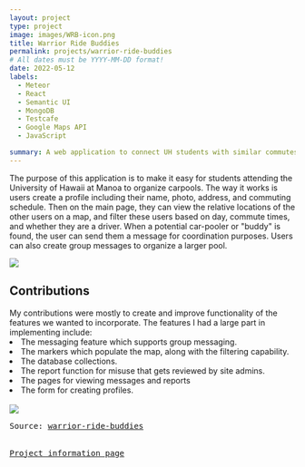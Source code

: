 ```yaml
---
layout: project
type: project
image: images/WRB-icon.png
title: Warrior Ride Buddies
permalink: projects/warrior-ride-buddies
# All dates must be YYYY-MM-DD format!
date: 2022-05-12
labels:
  - Meteor
  - React
  - Semantic UI
  - MongoDB
  - Testcafe
  - Google Maps API
  - JavaScript

summary: A web application to connect UH students with similar commutes.
---
```


The purpose of this application is to make it easy for students attending the University of Hawaii at Manoa to organize carpools. The way it works is users create a profile including their name, photo, address, and commuting schedule. Then on the main page, they can view the relative locations of the other users on a map, and filter these users based on day, commute times, and whether they are a driver. When a potential car-pooler or "buddy" is found, the user can send them a message for coordination purposes. Users can also create group messages to organize a larger pool.
<br/>

<img class="ui image" src="{{ site.baseurl }}/images/ICS-314-final-project-screenshot.png"/>
<h2>
Contributions
</h2>
My contributions were mostly to create and improve functionality of the features we wanted to incorporate. The features I had a large part in implementing include:
<li>
The messaging feature which supports group messaging.
</li>
<li>
The markers which populate the map, along with the filtering capability.
</li>
<li>
The database collections.
</li>
<li>
The report function for misuse that gets reviewed by site admins.
</li>
<li>
The pages for viewing messages and reports
</li>
<li>
The form for creating profiles.
</li>
<br/>
<img class="ui image" src="{{ site.baseurl }}/images/group-messaging.png"/>

<pre>Source: <a href="https://github.com/warrior-ride-buddies/warrior-ride-buddies/"><i class="large github icon"></i>warrior-ride-buddies</a>
<br/>
<a href="warrior-ride-buddies.github.io/">Project information page</a></pre>
<br/>
<br/>

